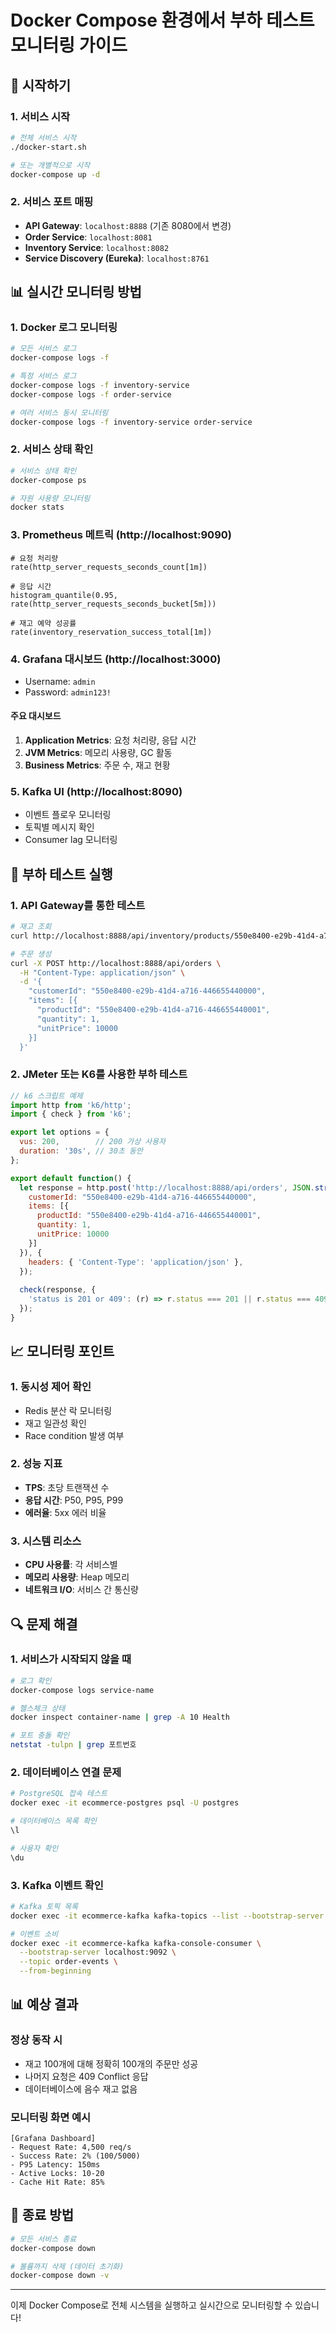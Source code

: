 # Docker Compose 환경에서 부하 테스트 모니터링 가이드

## 🚀 시작하기

### 1. 서비스 시작
```bash
# 전체 서비스 시작
./docker-start.sh

# 또는 개별적으로 시작
docker-compose up -d
```

### 2. 서비스 포트 매핑
- **API Gateway**: `localhost:8888` (기존 8080에서 변경)
- **Order Service**: `localhost:8081`
- **Inventory Service**: `localhost:8082`
- **Service Discovery (Eureka)**: `localhost:8761`

## 📊 실시간 모니터링 방법

### 1. Docker 로그 모니터링
```bash
# 모든 서비스 로그
docker-compose logs -f

# 특정 서비스 로그
docker-compose logs -f inventory-service
docker-compose logs -f order-service

# 여러 서비스 동시 모니터링
docker-compose logs -f inventory-service order-service
```

### 2. 서비스 상태 확인
```bash
# 서비스 상태 확인
docker-compose ps

# 자원 사용량 모니터링
docker stats
```

### 3. Prometheus 메트릭 (http://localhost:9090)
```promql
# 요청 처리량
rate(http_server_requests_seconds_count[1m])

# 응답 시간
histogram_quantile(0.95, rate(http_server_requests_seconds_bucket[5m]))

# 재고 예약 성공률
rate(inventory_reservation_success_total[1m])
```

### 4. Grafana 대시보드 (http://localhost:3000)
- Username: `admin`
- Password: `admin123!`

#### 주요 대시보드
1. **Application Metrics**: 요청 처리량, 응답 시간
2. **JVM Metrics**: 메모리 사용량, GC 활동
3. **Business Metrics**: 주문 수, 재고 현황

### 5. Kafka UI (http://localhost:8090)
- 이벤트 플로우 모니터링
- 토픽별 메시지 확인
- Consumer lag 모니터링

## 🧪 부하 테스트 실행

### 1. API Gateway를 통한 테스트
```bash
# 재고 조회
curl http://localhost:8888/api/inventory/products/550e8400-e29b-41d4-a716-446655440001/stock

# 주문 생성
curl -X POST http://localhost:8888/api/orders \
  -H "Content-Type: application/json" \
  -d '{
    "customerId": "550e8400-e29b-41d4-a716-446655440000",
    "items": [{
      "productId": "550e8400-e29b-41d4-a716-446655440001",
      "quantity": 1,
      "unitPrice": 10000
    }]
  }'
```

### 2. JMeter 또는 K6를 사용한 부하 테스트
```javascript
// k6 스크립트 예제
import http from 'k6/http';
import { check } from 'k6';

export let options = {
  vus: 200,        // 200 가상 사용자
  duration: '30s', // 30초 동안
};

export default function() {
  let response = http.post('http://localhost:8888/api/orders', JSON.stringify({
    customerId: "550e8400-e29b-41d4-a716-446655440000",
    items: [{
      productId: "550e8400-e29b-41d4-a716-446655440001",
      quantity: 1,
      unitPrice: 10000
    }]
  }), {
    headers: { 'Content-Type': 'application/json' },
  });
  
  check(response, {
    'status is 201 or 409': (r) => r.status === 201 || r.status === 409,
  });
}
```

## 📈 모니터링 포인트

### 1. 동시성 제어 확인
- Redis 분산 락 모니터링
- 재고 일관성 확인
- Race condition 발생 여부

### 2. 성능 지표
- **TPS**: 초당 트랜잭션 수
- **응답 시간**: P50, P95, P99
- **에러율**: 5xx 에러 비율

### 3. 시스템 리소스
- **CPU 사용률**: 각 서비스별
- **메모리 사용량**: Heap 메모리
- **네트워크 I/O**: 서비스 간 통신량

## 🔍 문제 해결

### 1. 서비스가 시작되지 않을 때
```bash
# 로그 확인
docker-compose logs service-name

# 헬스체크 상태
docker inspect container-name | grep -A 10 Health

# 포트 충돌 확인
netstat -tulpn | grep 포트번호
```

### 2. 데이터베이스 연결 문제
```bash
# PostgreSQL 접속 테스트
docker exec -it ecommerce-postgres psql -U postgres

# 데이터베이스 목록 확인
\l

# 사용자 확인
\du
```

### 3. Kafka 이벤트 확인
```bash
# Kafka 토픽 목록
docker exec -it ecommerce-kafka kafka-topics --list --bootstrap-server localhost:9092

# 이벤트 소비
docker exec -it ecommerce-kafka kafka-console-consumer \
  --bootstrap-server localhost:9092 \
  --topic order-events \
  --from-beginning
```

## 📊 예상 결과

### 정상 동작 시
- 재고 100개에 대해 정확히 100개의 주문만 성공
- 나머지 요청은 409 Conflict 응답
- 데이터베이스에 음수 재고 없음

### 모니터링 화면 예시
```
[Grafana Dashboard]
- Request Rate: 4,500 req/s
- Success Rate: 2% (100/5000)
- P95 Latency: 150ms
- Active Locks: 10-20
- Cache Hit Rate: 85%
```

## 🛑 종료 방법
```bash
# 모든 서비스 종료
docker-compose down

# 볼륨까지 삭제 (데이터 초기화)
docker-compose down -v
```

---

이제 Docker Compose로 전체 시스템을 실행하고 실시간으로 모니터링할 수 있습니다!
